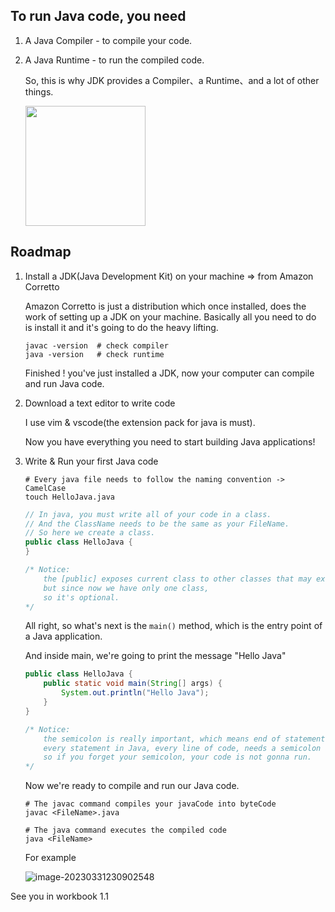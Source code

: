 ## To run Java code, you need

1. A Java Compiler - to compile your code.

2. A Java Runtime - to run the compiled code.

	So, this is why JDK provides a Compiler、a Runtime、and a lot of other things.

	<img style="width: 12rem;" src="https://aliyun-oss-lpj.oss-cn-qingdao.aliyuncs.com/images/by-clipboard/20230307213835.png"></img>

## Roadmap

1. Install a JDK(Java Development Kit) on your machine => from Amazon Corretto

	Amazon Corretto is just a distribution which once installed, does the work of setting up a JDK on your machine.
	Basically all you need to do is install it and it's going to do the heavy lifting.

	```shell
	javac -version  # check compiler
	java -version   # check runtime
	```

	Finished ! you've just installed a JDK, now your computer can compile and run Java code.

2. Download a text editor to write code

	I use vim & vscode(the extension pack for java is must).

	Now you have everything you need to start building Java applications!

3. Write & Run your first Java code

	```shell
	# Every java file needs to follow the naming convention -> CamelCase
	touch HelloJava.java
	```
	```java
	// In java, you must write all of your code in a class.
	// And the ClassName needs to be the same as your FileName.
	// So here we create a class.
	public class HelloJava {
	}
	
	/* Notice:
		the [public] exposes current class to other classes that may exist inside your workspace,
		but since now we have only one class,
		so it's optional.
	*/
	```
	
	All right, so what's next is the `main()` method, which is the entry point of a Java application.
	
	And inside main, we're going to print the message "Hello Java"
	
	```java
	public class HelloJava {
		public static void main(String[] args) {
			System.out.println("Hello Java");
		}
	}
	
	/* Notice:
		the semicolon is really important, which means end of statement.
		every statement in Java, every line of code, needs a semicolon at the end.
		so if you forget your semicolon, your code is not gonna run.
	*/
	```
	
	Now we're ready to compile and run our Java code.
	
	```shell
	# The javac command compiles your javaCode into byteCode
	javac <FileName>.java
	
	# The java command executes the compiled code
	java <FileName>
	```
	
	For example

	![image-20230331230902548](https://aliyun-oss-lpj.oss-cn-qingdao.aliyuncs.com/images/by-clipboard/image-20230331230902548.png)

See you in workbook 1.1
